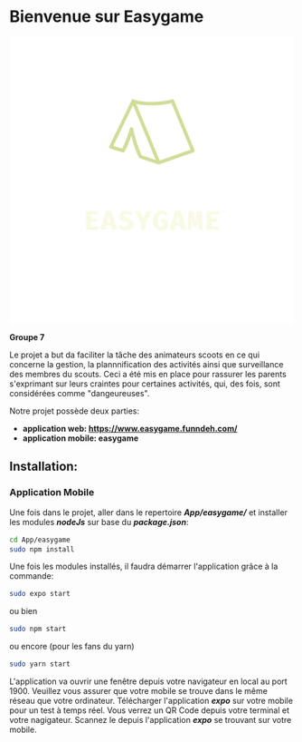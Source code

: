 # Bienvenue sur Easygame

![](https://github.com/darrylbilongo/ProjetDIntegration2019/blob/master/Logo/logo_transparent.png)

**Groupe 7**

Le projet a but da faciliter la tâche des animateurs scoots en ce qui concerne la gestion, la plannnification des activités ainsi que surveillance des membres du scouts. Ceci a été mis en place pour rassurer les parents s'exprimant sur leurs craintes pour certaines activités, qui, des fois, sont considérées comme "dangeureuses".

Notre projet possède deux parties:
- **application web: https://www.easygame.funndeh.com/**
- **application mobile: easygame**

## Installation:

### Application Mobile

Une fois dans le projet, aller dans le repertoire ***App/easygame/*** et installer les modules ***nodeJs*** sur base du ***package.json***:
```bash
cd App/easygame
sudo npm install
```
Une fois les modules installés, il faudra démarrer l'application grâce à la commande:
```bash
sudo expo start
```
ou bien 
```bash
sudo npm start
```
ou encore (pour les fans du yarn)
```bash
sudo yarn start
```
L'application va ouvrir une fenêtre depuis votre navigateur en local au port 1900. Veuillez vous assurer que votre mobile se trouve dans le même réseau que votre ordinateur. Télécharger l'application ***expo*** sur votre mobile pour un test à temps réel.
Vous verrez un QR Code depuis votre terminal et votre nagigateur. Scannez le depuis l'application ***expo*** se trouvant sur votre mobile.
